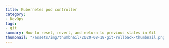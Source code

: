 ```yaml
---
title: Kubernetes pod controller
category: 
- DevOps
tags:
- git
summary: How to reset, revert, and return to previous states in Git
thumbnail: "/assets/img/thumbnail/2020-08-18-git-rollback-thumbnail.png"
---
```

